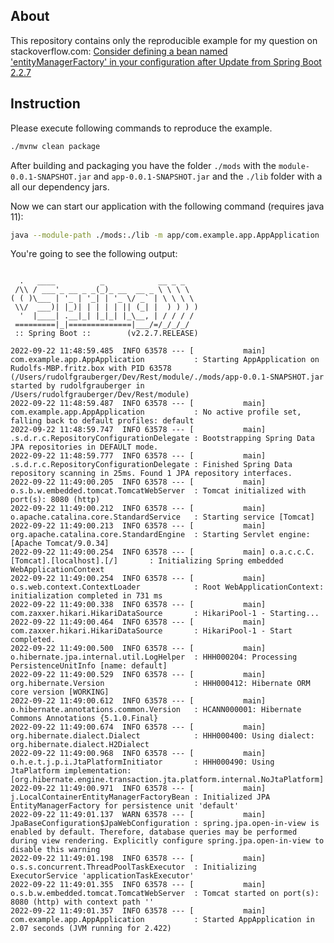 ## About
This repository contains only the reproducible example for my question on stackoverflow.com: [Consider defining a bean named 'entityManagerFactory' in your configuration after Update from Spring Boot 2.2.7](https://stackoverflow.com/questions/73813235/consider-defining-a-bean-named-entitymanagerfactory-in-your-configuration-afte)

## Instruction
Please execute following commands to reproduce the example.

```bash
./mvnw clean package
```

After building and packaging you have the folder `./mods` with the `module-0.0.1-SNAPSHOT.jar` and `app-0.0.1-SNAPSHOT.jar` and the `./lib` folder with a all our dependency jars.

Now we can start our application with the following command (requires java 11):

```bash
java --module-path ./mods:./lib -m app/com.example.app.AppApplication
```

You're going to see the following output:

```log

  .   ____          _            __ _ _
 /\\ / ___'_ __ _ _(_)_ __  __ _ \ \ \ \
( ( )\___ | '_ | '_| | '_ \/ _` | \ \ \ \
 \\/  ___)| |_)| | | | | || (_| |  ) ) ) )
  '  |____| .__|_| |_|_| |_\__, | / / / /
 =========|_|==============|___/=/_/_/_/
 :: Spring Boot ::        (v2.2.7.RELEASE)

2022-09-22 11:48:59.485  INFO 63578 --- [           main] com.example.app.AppApplication           : Starting AppApplication on Rudolfs-MBP.fritz.box with PID 63578 (/Users/rudolfgrauberger/Dev/Rest/module/./mods/app-0.0.1-SNAPSHOT.jar started by rudolfgrauberger in /Users/rudolfgrauberger/Dev/Rest/module)
2022-09-22 11:48:59.487  INFO 63578 --- [           main] com.example.app.AppApplication           : No active profile set, falling back to default profiles: default
2022-09-22 11:48:59.747  INFO 63578 --- [           main] .s.d.r.c.RepositoryConfigurationDelegate : Bootstrapping Spring Data JPA repositories in DEFAULT mode.
2022-09-22 11:48:59.777  INFO 63578 --- [           main] .s.d.r.c.RepositoryConfigurationDelegate : Finished Spring Data repository scanning in 25ms. Found 1 JPA repository interfaces.
2022-09-22 11:49:00.205  INFO 63578 --- [           main] o.s.b.w.embedded.tomcat.TomcatWebServer  : Tomcat initialized with port(s): 8080 (http)
2022-09-22 11:49:00.212  INFO 63578 --- [           main] o.apache.catalina.core.StandardService   : Starting service [Tomcat]
2022-09-22 11:49:00.213  INFO 63578 --- [           main] org.apache.catalina.core.StandardEngine  : Starting Servlet engine: [Apache Tomcat/9.0.34]
2022-09-22 11:49:00.254  INFO 63578 --- [           main] o.a.c.c.C.[Tomcat].[localhost].[/]       : Initializing Spring embedded WebApplicationContext
2022-09-22 11:49:00.254  INFO 63578 --- [           main] o.s.web.context.ContextLoader            : Root WebApplicationContext: initialization completed in 731 ms
2022-09-22 11:49:00.338  INFO 63578 --- [           main] com.zaxxer.hikari.HikariDataSource       : HikariPool-1 - Starting...
2022-09-22 11:49:00.464  INFO 63578 --- [           main] com.zaxxer.hikari.HikariDataSource       : HikariPool-1 - Start completed.
2022-09-22 11:49:00.500  INFO 63578 --- [           main] o.hibernate.jpa.internal.util.LogHelper  : HHH000204: Processing PersistenceUnitInfo [name: default]
2022-09-22 11:49:00.529  INFO 63578 --- [           main] org.hibernate.Version                    : HHH000412: Hibernate ORM core version [WORKING]
2022-09-22 11:49:00.612  INFO 63578 --- [           main] o.hibernate.annotations.common.Version   : HCANN000001: Hibernate Commons Annotations {5.1.0.Final}
2022-09-22 11:49:00.674  INFO 63578 --- [           main] org.hibernate.dialect.Dialect            : HHH000400: Using dialect: org.hibernate.dialect.H2Dialect
2022-09-22 11:49:00.968  INFO 63578 --- [           main] o.h.e.t.j.p.i.JtaPlatformInitiator       : HHH000490: Using JtaPlatform implementation: [org.hibernate.engine.transaction.jta.platform.internal.NoJtaPlatform]
2022-09-22 11:49:00.971  INFO 63578 --- [           main] j.LocalContainerEntityManagerFactoryBean : Initialized JPA EntityManagerFactory for persistence unit 'default'
2022-09-22 11:49:01.137  WARN 63578 --- [           main] JpaBaseConfiguration$JpaWebConfiguration : spring.jpa.open-in-view is enabled by default. Therefore, database queries may be performed during view rendering. Explicitly configure spring.jpa.open-in-view to disable this warning
2022-09-22 11:49:01.198  INFO 63578 --- [           main] o.s.s.concurrent.ThreadPoolTaskExecutor  : Initializing ExecutorService 'applicationTaskExecutor'
2022-09-22 11:49:01.355  INFO 63578 --- [           main] o.s.b.w.embedded.tomcat.TomcatWebServer  : Tomcat started on port(s): 8080 (http) with context path ''
2022-09-22 11:49:01.357  INFO 63578 --- [           main] com.example.app.AppApplication           : Started AppApplication in 2.07 seconds (JVM running for 2.422)
```
